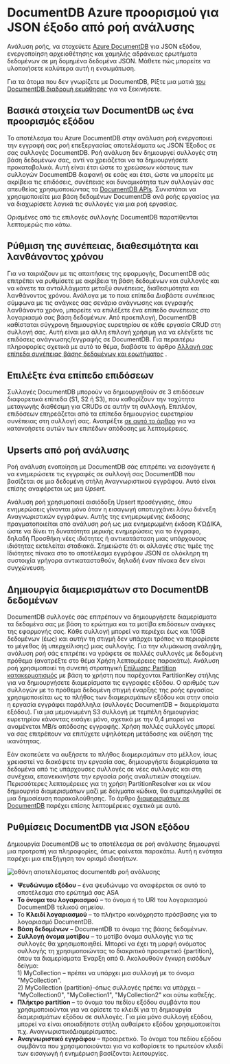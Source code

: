 <properties
    pageTitle="Αποτέλεσμα JSON για την ανάλυση ροή | Microsoft Azure"
    description="Μάθετε πώς ροή ανάλυση, να στοχεύετε Azure DocumentDB για JSON εξόδου, για αρχειοθέτηση δεδομένων και τα ερωτήματα χαμηλής αδράνειας σε μη δομημένα δεδομένα JSON."
    keywords="JSON εξόδου"
    documentationCenter=""
    services="stream-analytics,documentdb"
    authors="jeffstokes72"
    manager="jhubbard"
    editor="cgronlun"/>

<tags
    ms.service="stream-analytics"
    ms.devlang="na"
    ms.topic="article"
    ms.tgt_pltfrm="na"
    ms.workload="data-services"
    ms.date="09/26/2016"
    ms.author="jeffstok"/>

# <a name="target-azure-documentdb-for-json-output-from-stream-analytics"></a>DocumentDB Azure προορισμού για JSON έξοδο από ροή ανάλυσης

Ανάλυση ροής, να στοχεύετε [Azure DocumentDB](https://azure.microsoft.com/services/documentdb/) για JSON εξόδου, ενεργοποίηση αρχειοθέτησης και χαμηλής αδράνειας ερωτήματα δεδομένων σε μη δομημένα δεδομένα JSON. Μάθετε πώς μπορείτε να υλοποιήσετε καλύτερα αυτή η ενσωμάτωση.

Για τα άτομα που δεν γνωρίζετε με DocumentDB, Ρίξτε μια ματιά [του DocumentDB διαδρομή εκμάθησης](https://azure.microsoft.com/documentation/learning-paths/documentdb/) για να ξεκινήσετε.

## <a name="basics-of-documentdb-as-an-output-target"></a>Βασικά στοιχεία των DocumentDB ως ένα προορισμός εξόδου
Το αποτέλεσμα του Azure DocumentDB στην ανάλυση ροή ενεργοποιεί την εγγραφή σας ροή επεξεργασίας αποτελέσματα ως JSON Έξοδος σε σας συλλογές DocumentDB. Ροή ανάλυση δεν δημιουργεί συλλογές στη βάση δεδομένων σας, αντί να χρειάζεται να τα δημιουργήσετε προκαταβολικά. Αυτή είναι έτσι ώστε το χρεώσεων κόστους των συλλογών DocumentDB διαφανή σε εσάς και έτσι, ώστε να μπορείτε με ακρίβεια τις επιδόσεις, συνέπειας και δυναμικότητα των συλλογών σας απευθείας χρησιμοποιώντας τα [DocumentDB APIs](https://msdn.microsoft.com/library/azure/dn781481.aspx). Συνιστάται να χρησιμοποιείτε μια βάση δεδομένων DocumentDB ανά ροής εργασίας για να διαχωρίσετε λογικά τις συλλογές για μια ροή εργασίας.

Ορισμένες από τις επιλογές συλλογής DocumentDB παρατίθενται λεπτομερώς πιο κάτω.

## <a name="tune-consistency-availability-and-latency"></a>Ρύθμιση της συνέπειας, διαθεσιμότητα και λανθάνοντος χρόνου

Για να ταιριάζουν με τις απαιτήσεις της εφαρμογής, DocumentDB σάς επιτρέπει να ρυθμίσετε με ακρίβεια τη βάση δεδομένων και συλλογές και να κάνετε τα ανταλλάγματα μεταξύ συνέπειας, διαθεσιμότητα και λανθάνοντος χρόνου. Ανάλογα με το ποια επίπεδα Διαβάστε συνέπειας σύμφωνα με τις ανάγκες σας σενάριο ανάγνωσης και εγγραφής λανθάνοντα χρόνο, μπορείτε να επιλέξετε ένα επίπεδο συνέπειας στο λογαριασμό σας βάση δεδομένων. Από προεπιλογή, DocumentDB καθίσταται σύγχρονη δημιουργίας ευρετηρίου σε κάθε εργασία CRUD στη συλλογή σας. Αυτή είναι μια άλλη επιλογή χρήσιμη για να ελέγξετε τις επιδόσεις ανάγνωσης/εγγραφής σε DocumentDB. Για περαιτέρω πληροφορίες σχετικά με αυτό το θέμα, διαβάστε το άρθρο [Αλλαγή σας επίπεδα συνέπειας βάσης δεδομένων και ερωτήματος](../documentdb/documentdb-consistency-levels.md) .

## <a name="choose-a-performance-level"></a>Επιλέξτε ένα επίπεδο επιδόσεων

Συλλογές DocumentDB μπορούν να δημιουργηθούν σε 3 επιδόσεων διαφορετικά επίπεδα (S1, S2 ή S3), που καθορίζουν την ταχύτητα μεταγωγής διαθέσιμη για CRUDs σε αυτήν τη συλλογή. Επιπλέον, επιδόσεων επηρεάζεται από τα επίπεδα δημιουργίας ευρετηρίου συνέπειας στη συλλογή σας. Ανατρέξτε [σε αυτό το άρθρο](../documentdb/documentdb-performance-levels.md) για να κατανοήσετε αυτών των επιπέδων απόδοσης με λεπτομέρειες.

## <a name="upserts-from-stream-analytics"></a>Upserts από ροή ανάλυσης

Ροή ανάλυση ενοποίηση με DocumentDB σάς επιτρέπει να εισαγάγετε ή να ενημερώσετε τις εγγραφές σε συλλογή σας DocumentDB που βασίζεται σε μια δεδομένη στήλη Αναγνωριστικού εγγράφου. Αυτό είναι επίσης αναφέρεται ως μια *Upsert*.

Ανάλυση ροή χρησιμοποιεί αισιόδοξη Upsert προσέγγισης, όπου ενημερώσεις γίνονται μόνο όταν η εισαγωγή αποτυγχάνει λόγω διένεξη Αναγνωριστικών εγγράφων. Αυτής της ενημερωμένης έκδοσης πραγματοποιείται από ανάλυση ροή ως μια ενημερωμένη έκδοση ΚΏΔΙΚΑ, ώστε να δίνει τη δυνατότητα μερικής ενημερώσεις για το έγγραφο, δηλαδή Προσθήκη νέες ιδιότητες ή αντικατάσταση μιας υπάρχουσας ιδιότητας εκτελείται σταδιακά. Σημειώστε ότι οι αλλαγές στις τιμές της Ιδιότητες πίνακα στο το αποτέλεσμα εγγράφου JSON σε ολόκληρη τη συστοιχία γρήγορα αντικατασταθούν, δηλαδή έναν πίνακα δεν είναι συγχώνευση.

## <a name="data-partitioning-in-documentdb"></a>Δημιουργία διαμερισμάτων στο DocumentDB δεδομένων

DocumentDB συλλογές σάς επιτρέπουν να δημιουργήσετε διαμερίσματα τα δεδομένα σας με βάση το ερώτημα και τα μοτίβα επιδόσεων ανάγκες της εφαρμογής σας. Κάθε συλλογή μπορεί να περιέχει έως και 10GB δεδομένων (έως) και αυτήν τη στιγμή δεν υπάρχει τρόπος να περιορίσετε το μέγεθος (ή υπερχείλισης) μιας συλλογής. Για την κλιμάκωση ανάληψη, ανάλυση ροή σάς επιτρέπει να γράφετε σε πολλές συλλογές με δεδομένη πρόθεμα (ανατρέξτε στο θέμα Χρήση λεπτομέρειες παρακάτω). Ανάλυση ροή χρησιμοποιεί τη συνεπή στρατηγική [Επίλυσης Partition κατακερματισμός](https://msdn.microsoft.com/library/azure/microsoft.azure.documents.partitioning.hashpartitionresolver.aspx) με βάση το χρήστη που παρέχονται PartitionKey στήλης για να δημιουργήσετε διαμερίσματα τις εγγραφές εξόδου. Ο αριθμός των συλλογών με το πρόθεμα δεδομένη στιγμή έναρξης της ροής εργασίας χρησιμοποιείται ως το πλήθος των διαμερισμάτων εξόδου και στην οποία η εργασία εγγράφει παράλληλα (συλλογές DocumentDB = διαμερίσματα εξόδου). Για μια μεμονωμένη S3 συλλογή με τεμπέλη δημιουργίας ευρετηρίου κάνοντας εισάγει μόνο, σχετικά με την 0,4 μπορεί να αναμένεται MB/s απόδοσης εγγραφής. Χρήση πολλές συλλογές μπορεί να σας επιτρέπουν να επιτύχετε υψηλότερη μετάδοσης και αύξηση της ικανότητας.

Εάν σκοπεύετε να αυξήσετε το πλήθος διαμερισμάτων στο μέλλον, ίσως χρειαστεί να διακόψετε την εργασία σας, δημιουργήστε διαμερίσματα τα δεδομένα από τις υπάρχουσες συλλογές σε νέες συλλογές και στη συνέχεια, επανεκκινήστε την εργασία ροής αναλυτικών στοιχείων. Περισσότερες λεπτομέρειες για τη χρήση PartitionResolver και εκ νέου δημιουργία διαμερισμάτων μαζί με δείγματα κώδικα, θα συμπεριληφθεί σε μια δημοσίευση παρακολούθησης. Το άρθρο [διαμερισμάτων σε DocumentDB](../articles/documentdb-partition-data.md#developing-a-partitioned-application) παρέχει επίσης λεπτομέρειες σχετικά με αυτό.

## <a name="documentdb-settings-for-json-output"></a>Ρυθμίσεις DocumentDB για JSON εξόδου

Δημιουργία DocumentDB ως το αποτέλεσμα σε ροή ανάλυσης δημιουργεί μια προτροπή για πληροφορίες, όπως φαίνεται παρακάτω. Αυτή η ενότητα παρέχει μια επεξήγηση τον ορισμό ιδιοτήτων.

![οθόνη αποτελέσματος documentdb ροή ανάλυσης](media/stream-analytics-documentdb-output/stream-analytics-documentdb-output.png)  

-   **Ψευδώνυμο εξόδου** – ένα ψευδώνυμο να αναφέρεται σε αυτό το αποτέλεσμα στο ερώτημά σας ASA  
-   **Το όνομα του λογαριασμού** – το όνομα ή το URI του λογαριασμού DocumentDB τελικού σημείου.  
-   Το **Κλειδί λογαριασμού** – το πλήκτρο κοινόχρηστο πρόσβασης για το λογαριασμό DocumentDB.  
-   **Βάση δεδομένων** – DocumentDB το όνομα της βάσης δεδομένων.  
-   **Συλλογή όνομα μοτίβου** – το μοτίβο όνομα συλλογής για τις συλλογές θα χρησιμοποιηθεί. Μπορεί να έχει τη μορφή ονόματος συλλογής τη χρησιμοποιώντας το διακριτικό προαιρετικό {partition}, όπου τα διαμερίσματα Έναρξη από 0. Ακολουθούν έγκυρη εισόδων δείγμα:  
   1\) MyCollection – πρέπει να υπάρχει μια συλλογή με το όνομα "MyCollection".  
   2\) MyCollection {partition}-όπως συλλογές πρέπει να υπάρχει – "MyCollection0", "MyCollection1", "MyCollection2" και ούτω καθεξής.  
-   **Πλήκτρο partition** – το όνομα του πεδίου εξόδου συμβάντα που χρησιμοποιούνται για να ορίσετε το κλειδί για τη δημιουργία διαμερισμάτων εξόδου σε συλλογές. Για μία μόνο συλλογή εξόδου, μπορεί να είναι οποιαδήποτε στήλη αυθαίρετο εξόδου χρησιμοποιείται π.χ. ΑναγνωριστικόΔιαμερίσματος.  
-   **Αναγνωριστικό εγγράφου** – προαιρετικό. Το όνομα του πεδίου εξόδου συμβάντα που χρησιμοποιούνται για να καθορίσετε το πρωτεύον κλειδί των εισαγωγή ή ενημέρωση βασίζονται λειτουργίες.  
